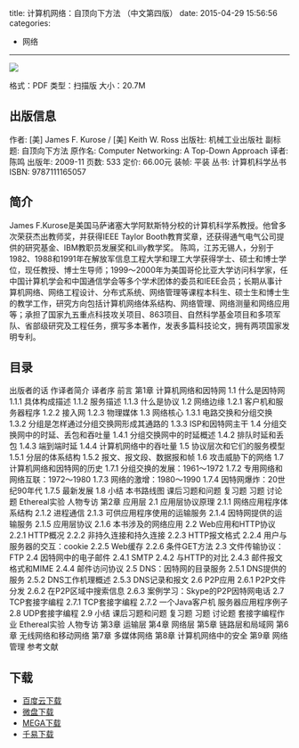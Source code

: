 title: 计算机网络：自顶向下方法 （中文第四版）
date: 2015-04-29 15:56:56
categories:
  - 网络
---

![](http://img3.douban.com/lpic/s3809370.jpg)

格式：PDF
类型：扫描版
大小：20.7M

<!--more-->

## 出版信息 ##

作者: [美] James F. Kurose / [美] Keith W. Ross
出版社: 机械工业出版社
副标题: 自顶向下方法
原作名: Computer Networking: A Top-Down Approach
译者: 陈鸣 
出版年: 2009-11
页数: 533
定价: 66.00元
装帧: 平装
丛书: 计算机科学丛书
ISBN: 9787111165057

## 简介 ##

James F.Kurose是美国马萨诸塞大学阿默斯特分校的计算机科学系教授。他曾多次荣获杰出教师奖，并获得IEEE Taylor Booth教育奖章，还获得通气电气公司提供的研究基金、IBM教职员发展奖和Lilly教学奖。
陈鸣，江苏无锡人，分别于1982、1988和1991年在解放军信息工程大学和理工大学获得学士、硕士和博士学位，现任教授、博士生导师；1999～2000年为美国哥伦比亚大学访问科学家，任中国计算机学会和中国通信学会等多个学术团体的委员和IEEE会员；长期从事计算机网络、网络工程设计、分布式系统、网络管理等课程本科生、硕士生和博士生的教学工作，研究方向包括计算机网络体系结构、网络管理、网络测量和网络应用等；承担了国家九五重点科技攻关项目、863项目、自然科学基金项目和多项军队、省部级研究及工程任务，撰写多本著作，发表多篇科技论文，拥有两项国家发明专利。

## 目录 ##

出版者的话
作译者简介
译者序
前言
第1章 计算机网络和因特网
1.1 什么是因特网
1.1.1 具体构成描述
1.1.2 服务描述
1.1.3 什么是协议
1.2 网络边缘
1.2.1 客户机和服务器程序
1.2.2 接入网
1.2.3 物理媒体
1.3 网络核心
1.3.1 电路交换和分组交换
1.3.2 分组是怎样通过分组交换网形成其通路的
1.3.3 ISP和因特网主干
1.4 分组交换网中的时延、丢包和吞吐量
1.4.1 分组交换网中的时延概述
1.4.2 排队时延和丢包
1.4.3 端到端时延
1.4.4 计算机网络中的吞吐量
1.5 协议层次和它们的服务模型
1.5.1 分层的体系结构
1.5.2 报文、报文段、数据报和帧
1.6 攻击威胁下的网络
1.7 计算机网络和因特网的历史
1.7.1 分组交换的发展：1961～1972
1.7.2 专用网络和网络互联：1972～1980
1.7.3 网络的激增：1980～1990
1.7.4 因特网爆炸：20世纪90年代
1.7.5 最新发展
1.8 小结
本书路线图
课后习题和问题
复习题
习题
讨论题
Ethereal实验
人物专访
第2章 应用层
2.1 应用层协议原理
2.1.1 网络应用程序体系结构
2.1.2 进程通信
2.1.3 可供应用程序使用的运输服务
2.1.4 因特网提供的运输服务
2.1.5 应用层协议
2.1.6 本书涉及的网络应用
2.2 Web应用和HTTP协议
2.2.1 HTTP概况
2.2.2 非持久连接和持久连接
2.2.3 HTTP报文格式
2.2.4 用户与服务器的交互：cookie
2.2.5 Web缓存
2.2.6 条件GET方法
2.3 文件传输协议：FTP
2.4 因特网中的电子邮件
2.4.1 SMTP
2.4.2 与HTTP的对比
2.4.3 邮件报文格式和MIME
2.4.4 邮件访问协议
2.5 DNS：因特网的目录服务
2.5.1 DNS提供的服务
2.5.2 DNS工作机理概述
2.5.3 DNS记录和报文
2.6 P2P应用
2.6.1 P2P文件分发
2.6.2 在P2P区域中搜索信息
2.6.3 案例学习：Skype的P2P因特网电话
2.7 TCP套接字编程
2.7.1 TCP套接字编程
2.7.2 一个Java客户机 服务器应用程序例子
2.8 UDP套接字编程
2.9 小结
课后习题和问题
复习题
习题
讨论题
套接字编程作业
Ethereal实验
人物专访
第3章 运输层
第4章 网络层
第5章 链路层和局域网
第6章 无线网络和移动网络
第7章 多媒体网络
第8章 计算机网络中的安全
第9章 网络管理
参考文献

## 下载 ##

* [百度云下载](http://pan.baidu.com/s/1c0nlEak)
* [微盘下载](http://vdisk.weibo.com/s/aADaW4YRFlRY3)
* [MEGA下载](https://mega.co.nz/#!vYtC0B6b!3QR43i0hTn56a85X4qcxIPpCHtWYMhE82XLtDsgDlSI)
* [千易下载](http://1000eb.com/1ggge)
